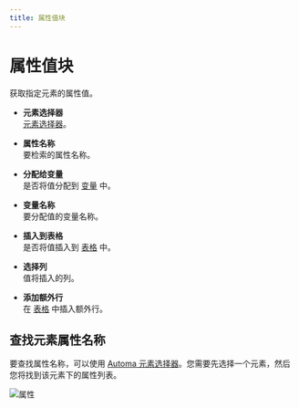 ```yaml
---
title: 属性值块
---
```


# 属性值块

获取指定元素的属性值。

- **元素选择器** <br>
	[元素选择器](../workflow/element-selector.md)。

- **属性名称** <br>
	要检索的属性名称。

- **分配给变量** <br>
	是否将值分配到 [变量](../workflow/variables.md) 中。

- **变量名称** <br>
	要分配值的变量名称。

- **插入到表格** <br>
	是否将值插入到 [表格](../workflow/table.md) 中。

- **选择列** <br>
	值将插入的列。

- **添加额外行** <br>
	在 [表格](../workflow/table.md) 中插入额外行。

## 查找元素属性名称

要查找属性名称，可以使用 [Automa 元素选择器](../workflow/element-selector.md#generating-selector)。您需要先选择一个元素，然后您将找到该元素下的属性列表。

![属性](https://s3.ap-southeast-1.amazonaws.com/automa-pub/i/2024/12/02/18cqs4-za.png)

<!--@include: ../parts/blocks-interaction-note.md-->
